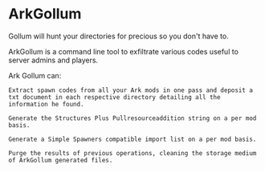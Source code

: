 # ArkGollum

Gollum will hunt your directories for precious so you don't have to.

ArkGollum is a command line tool to exfiltrate various codes useful to server admins and players.

Ark Gollum can:

    Extract spawn codes from all your Ark mods in one pass and deposit a txt document in each respective directory detailing all the information he found.

    Generate the Structures Plus Pullresourceaddition string on a per mod basis.

    Generate a Simple Spawners compatible import list on a per mod basis.

    Purge the results of previous operations, cleaning the storage medium of ArkGollum generated files.
